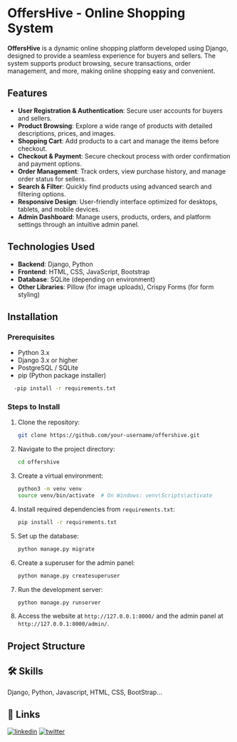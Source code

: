 # OffersHive - Online Shopping System

**OffersHive** is a dynamic online shopping platform developed using Django, designed to provide a seamless experience for buyers and sellers. The system supports product browsing, secure transactions, order management, and more, making online shopping easy and convenient.

## Features

- **User Registration & Authentication**: Secure user accounts for buyers and sellers.
- **Product Browsing**: Explore a wide range of products with detailed descriptions, prices, and images.
- **Shopping Cart**: Add products to a cart and manage the items before checkout.
- **Checkout & Payment**: Secure checkout process with order confirmation and payment options.
- **Order Management**: Track orders, view purchase history, and manage order status for sellers.
- **Search & Filter**: Quickly find products using advanced search and filtering options.
- **Responsive Design**: User-friendly interface optimized for desktops, tablets, and mobile devices.
- **Admin Dashboard**: Manage users, products, orders, and platform settings through an intuitive admin panel.

## Technologies Used

- **Backend**: Django, Python
- **Frontend**: HTML, CSS, JavaScript, Bootstrap
- **Database**: SQLite (depending on environment)
- **Other Libraries**: Pillow (for image uploads), Crispy Forms (for form styling)

## Installation

### Prerequisites

- Python 3.x
- Django 3.x or higher
- PostgreSQL / SQLite
- pip (Python package installer)
```bash
  -pip install -r requirements.txt
```

### Steps to Install

1. Clone the repository:
    ```bash
    git clone https://github.com/your-username/offershive.git
    ```

2. Navigate to the project directory:
    ```bash
    cd offershive
    ```

3. Create a virtual environment:
    ```bash
    python3 -m venv venv
    source venv/bin/activate  # On Windows: venv\Scripts\activate
    ```

4. Install required dependencies from `requirements.txt`:
    ```bash
    pip install -r requirements.txt
    ```

5. Set up the database:
    ```bash
    python manage.py migrate
    ```

6. Create a superuser for the admin panel:
    ```bash
    python manage.py createsuperuser
    ```

7. Run the development server:
    ```bash
    python manage.py runserver
    ```

8. Access the website at `http://127.0.0.1:8000/` and the admin panel at `http://127.0.0.1:8000/admin/`.

## Project Structure

## 🛠 Skills
Django, Python, Javascript, HTML, CSS, BootStrap...

## 🔗 Links
[![linkedin](https://img.shields.io/badge/linkedin-0A66C2?style=for-the-badge&logo=linkedin&logoColor=white)](https://www.linkedin.com/in/itsme-kps/)
[![twitter](https://img.shields.io/badge/twitter-1DA1F2?style=for-the-badge&logo=twitter&logoColor=white)](https://x.com/kp_8618)
